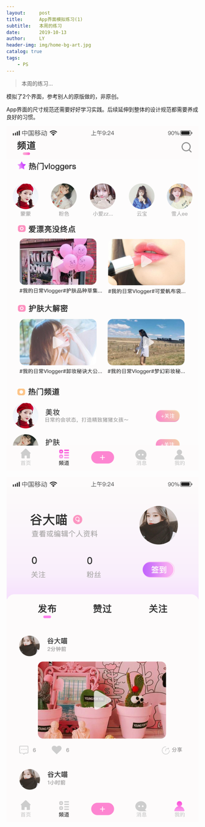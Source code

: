 ```yaml
---
layout:     post
title:      App界面模拟练习(1)
subtitle:   本周的练习
date:       2019-10-13
author:     LY
header-img: img/home-bg-art.jpg
catalog: true
tags:
    - PS
---
```


> 本周的练习... 

模拟了2个界面，参考别人的原版做的，非原创。

App界面的尺寸规范还需要好好学习实践。后续延伸到整体的设计规范都需要养成良好的习惯。


![](/img/2019101301.png)


![](/img/2019101302.png)



